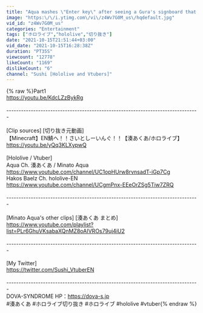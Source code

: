```yaml
---
title: "Aqua mashes \"Enter key\" after seeing a Gura's signboard that says \"Do Not Enter\" [Hololive\/Eng sub]"
image: "https:\/\/i.ytimg.com\/vi\/z4Wv7G0M_us\/hqdefault.jpg"
vid_id: "z4Wv7G0M_us"
categories: "Entertainment"
tags: ["ホロライブ","hololive","切り抜き"]
date: "2021-10-15T21:51:44+03:00"
vid_date: "2021-10-15T16:28:38Z"
duration: "PT35S"
viewcount: "12778"
likeCount: "1169"
dislikeCount: "6"
channel: "Sushi [Hololive and Vtubers]"
---
```

{% raw %}Part1<br /><a rel="nofollow" target="blank" href="https://youtu.be/KdcLZzBykRg">https://youtu.be/KdcLZzBykRg</a><br /><br />-------------------------------------------------------------------------------<br /><br />[Clip sources] [切り抜き元動画]<br />【Minecraft】EN鯖へ！！さいとしーいんぐ！！【湊あくあ/ホロライブ】<br /><a rel="nofollow" target="blank" href="https://youtu.be/yQq3KLXypwQ">https://youtu.be/yQq3KLXypwQ</a><br /><br />[Hololive / Vtuber]<br />Aqua Ch. 湊あくあ / Minato Aqua <br /><a rel="nofollow" target="blank" href="https://www.youtube.com/channel/UC1opHUrw8rvnsadT-iGp7Cg">https://www.youtube.com/channel/UC1opHUrw8rvnsadT-iGp7Cg</a> <br />Hakos Baelz Ch. hololive-EN<br /><a rel="nofollow" target="blank" href="https://www.youtube.com/channel/UCgmPnx-EEeOrZSg5Tiw7ZRQ">https://www.youtube.com/channel/UCgmPnx-EEeOrZSg5Tiw7ZRQ</a><br /><br />-------------------------------------------------------------------------------<br /><br />[Minato Aqua's other clips] [湊あくあ まとめ]<br /><a rel="nofollow" target="blank" href="https://www.youtube.com/playlist?list=PLr6GhuVKsabaXQnMZ8oAIVROs79uj4iU2">https://www.youtube.com/playlist?list=PLr6GhuVKsabaXQnMZ8oAIVROs79uj4iU2</a><br /><br />-------------------------------------------------------------------------------<br /><br />[My Twitter]<br /><a rel="nofollow" target="blank" href="https://twitter.com/Sushi_VtuberEN">https://twitter.com/Sushi_VtuberEN</a><br /><br />------------------------------------------------------------------------------- <br />DOVA-SYNDROME HP：<a rel="nofollow" target="blank" href="https://dova-s.jp">https://dova-s.jp</a><br />#湊あくあ #ホロライブ切り抜き #ホロライブ #hololive #vtuber{% endraw %}
